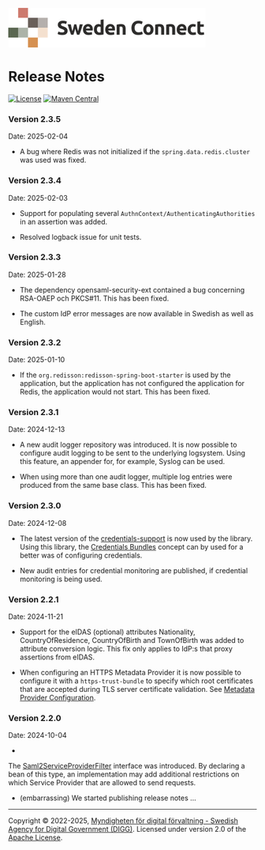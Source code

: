 ![Logo](images/sweden-connect.png)

# Release Notes

[![License](https://img.shields.io/badge/License-Apache%202.0-blue.svg)](https://opensource.org/licenses/Apache-2.0) [![Maven Central](https://maven-badges.herokuapp.com/maven-central/se.swedenconnect.spring.saml.idp/spring-saml-idp/badge.svg)](https://maven-badges.herokuapp.com/maven-central/se.swedenconnect.spring.saml.idp/spring-saml-idp)

### Version 2.3.5

Date: 2025-02-04

- A bug where Redis was not initialized if the `spring.data.redis.cluster` was used was fixed.

### Version 2.3.4

Date: 2025-02-03

- Support for populating several `AuthnContext/AuthenticatingAuthorities` in an assertion was added.

- Resolved logback issue for unit tests.

### Version 2.3.3

Date: 2025-01-28

- The dependency opensaml-security-ext contained a bug concerning RSA-OAEP och PKCS#11. This has been fixed.

- The custom IdP error messages are now available in Swedish as well as English.

### Version 2.3.2

Date: 2025-01-10

- If the `org.redisson:redisson-spring-boot-starter` is used by the application, but the application has not configured the application for Redis, the application would not start. This has been fixed.

### Version 2.3.1

Date: 2024-12-13

- A new audit logger repository was introduced. It is now possible to configure audit logging to be sent to the underlying logsystem. Using this feature, an appender for, for example, Syslog can be used.

- When using more than one audit logger, multiple log entries were produced from the same base class. This has been fixed.

### Version 2.3.0

Date: 2024-12-08

- The latest version of the [credentials-support](https://docs.swedenconnect.se/credentials-support/) is now used by the library. Using this library, the [Credentials Bundles](https://docs.swedenconnect.se/credentials-support/#the-bundles-concept) concept can by used for a better was of configuring credentials.

- New audit entries for credential monitoring are published, if credential monitoring is being used.

### Version 2.2.1

Date: 2024-11-21

- Support for the eIDAS (optional) attributes Nationality, CountryOfResidence, CountryOfBirth and TownOfBirth was added to attribute conversion logic. This fix only applies to IdP:s that proxy assertions from eIDAS.

- When configuring an HTTPS Metadata Provider it is now possible to configure it with a `https-trust-bundle` to specify which root certificates that are accepted during TLS server certificate validation. See [Metadata Provider Configuration](https://docs.swedenconnect.se/saml-identity-provider/configuration.html#metadata-provider-configuration).

### Version 2.2.0

Date: 2024-10-04

-

The [Saml2ServiceProviderFilter](https://github.com/swedenconnect/saml-identity-provider/blob/main/saml-identity-provider/src/main/java/se/swedenconnect/spring/saml/idp/authnrequest/Saml2ServiceProviderFilter.java) interface was introduced. By declaring a bean of this type, an implementation may add additional restrictions on which Service Provider that are allowed to send requests.

- (embarrassing) We started publishing release notes ...

----

Copyright &copy;
2022-2025, [Myndigheten för digital förvaltning - Swedish Agency for Digital Government (DIGG)](http://www.digg.se).
Licensed under version 2.0 of the [Apache License](http://www.apache.org/licenses/LICENSE-2.0).
